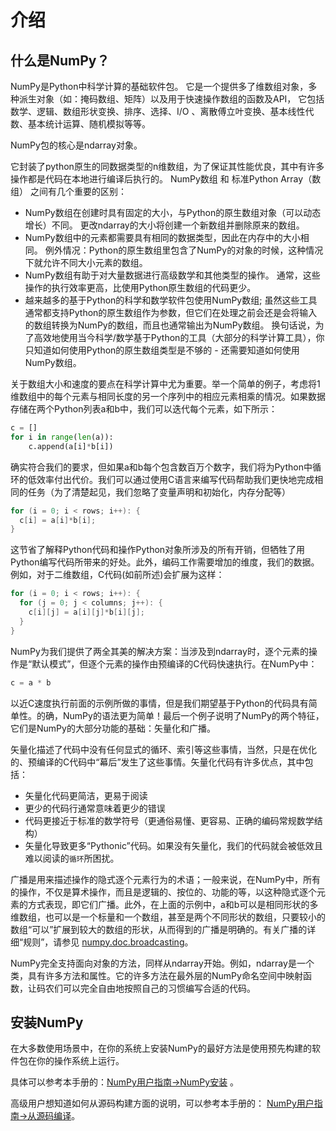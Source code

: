 <title>什么是NumPy？ - <%-__DOC_NAME__ %></title>
<meta name="keywords" content="什么是numpy,numpy是什么,numpy介绍" />

# 介绍

## 什么是NumPy？

NumPy是Python中科学计算的基础软件包。 
它是一个提供多了维数组对象，多种派生对象（如：掩码数组、矩阵）以及用于快速操作数组的函数及API，
它包括数学、逻辑、数组形状变换、排序、选择、I/O 、离散傅立叶变换、基本线性代数、基本统计运算、随机模拟等等。

NumPy包的核心是ndarray对象。 

它封装了python原生的同数据类型的n维数组，为了保证其性能优良，其中有许多操作都是代码在本地进行编译后执行的。 
NumPy数组 和 标准Python Array（数组） 之间有几个重要的区别：

* NumPy数组在创建时具有固定的大小，与Python的原生数组对象（可以动态增长）不同。 更改ndarray的大小将创建一个新数组并删除原来的数组。
* NumPy数组中的元素都需要具有相同的数据类型，因此在内存中的大小相同。 例外情况：Python的原生数组里包含了NumPy的对象的时候，这种情况下就允许不同大小元素的数组。
* NumPy数组有助于对大量数据进行高级数学和其他类型的操作。 通常，这些操作的执行效率更高，比使用Python原生数组的代码更少。
* 越来越多的基于Python的科学和数学软件包使用NumPy数组; 虽然这些工具通常都支持Python的原生数组作为参数，但它们在处理之前会还是会将输入的数组转换为NumPy的数组，而且也通常输出为NumPy数组。 换句话说，为了高效地使用当今科学/数学基于Python的工具（大部分的科学计算工具），你只知道如何使用Python的原生数组类型是不够的 - 还需要知道如何使用NumPy数组。

关于数组大小和速度的要点在科学计算中尤为重要。举一个简单的例子，考虑将1维数组中的每个元素与相同长度的另一个序列中的相应元素相乘的情况。如果数据存储在两个Python列表a和b中，我们可以迭代每个元素，如下所示：

```python
c = []
for i in range(len(a)):
    c.append(a[i]*b[i])
```

确实符合我们的要求，但如果a和b每个包含数百万个数字，我们将为Python中循环的低效率付出代价。我们可以通过使用C语言来编写代码帮助我们更快地完成相同的任务（为了清楚起见，我们忽略了变量声明和初始化，内存分配等）

```c
for (i = 0; i < rows; i++): {
  c[i] = a[i]*b[i];
}
```

这节省了解释Python代码和操作Python对象所涉及的所有开销，但牺牲了用Python编写代码所带来的好处。此外，编码工作需要增加的维度，我们的数据。例如，对于二维数组，C代码(如前所述)会扩展为这样：

```c
for (i = 0; i < rows; i++): {
  for (j = 0; j < columns; j++): {
    c[i][j] = a[i][j]*b[i][j];
  }
}
```

NumPy为我们提供了两全其美的解决方案：当涉及到ndarray时，逐个元素的操作是“默认模式”，但逐个元素的操作由预编译的C代码快速执行。在NumPy中：

```python
c = a * b
```

以近C速度执行前面的示例所做的事情，但是我们期望基于Python的代码具有简单性。的确，NumPy的语法更为简单！最后一个例子说明了NumPy的两个特征，它们是NumPy的大部分功能的基础：矢量化和广播。

矢量化描述了代码中没有任何显式的循环、索引等这些事情，当然，只是在优化的、预编译的C代码中“幕后”发生了这些事情。矢量化代码有许多优点，其中包括：

- 矢量化代码更简洁，更易于阅读
- 更少的代码行通常意味着更少的错误
- 代码更接近于标准的数学符号（更通俗易懂、更容易、正确的编码常规数学结构）
- 矢量化导致更多“Pythonic”代码。如果没有矢量化，我们的代码就会被低效且难以阅读的``循环``所困扰。

广播是用来描述操作的隐式逐个元素行为的术语；一般来说，在NumPy中，所有的操作，不仅是算术操作，而且是逻辑的、按位的、功能的等，以这种隐式逐个元素的方式表现，即它们广播。此外，在上面的示例中，a和b可以是相同形状的多维数组，也可以是一个标量和一个数组，甚至是两个不同形状的数组，只要较小的数组“可以”扩展到较大的数组的形状，从而得到的广播是明确的。有关广播的详细“规则”，请参见 [numpy.doc.broadcasting](/reference/ufuncs/broadcasting.html)。

NumPy完全支持面向对象的方法，同样从ndarray开始。例如，ndarray是一个类，具有许多方法和属性。它的许多方法在最外层的NumPy命名空间中映射函数，让码农们可以完全自由地按照自己的习惯编写合适的代码。

## 安装NumPy

在大多数使用场景中，在你的系统上安装NumPy的最好方法是使用预先构建的软件包在你的操作系统上运行。

具体可以参考本手册的：[NumPy用户指南->NumPy安装](https://www.numpy.org.cn/user_guide/installing_packages.html) 。

高级用户想知道如何从源码构建方面的说明，可以参考本手册的： [NumPy用户指南->从源码编译](https://www.numpy.org.cn/user_guide/building_from_source.html)。